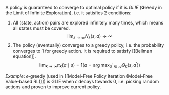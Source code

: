 A policy is guaranteed to converge to optimal policy if it is *GLIE* (**G**reedy in the **L**imit of **I**nfinite **E**xploration), i.e. it satisfies 2 conditions:
1. All (state, action) pairs are explored infinitely many times, which means all states must be covered.
	$$\lim_{k \to \infty} N_k(s,a) \to \infty$$
2. The policy (eventually) converges to a greedy policy, i.e. the probability converges to 1 for greedy action. It is required to satisfy [[Bellman equation]].
	$$\lim_{k \to \infty} \pi_k(a \mid s) = \mathbf{1}(a = \arg \max_{a^\prime \in \mathcal{A}} Q_k(s, a^\prime))$$
	
	
*Example*: $\epsilon$-greedy (used in [[Model-Free Policy Iteration (Model-Free Value-based RL)]]) is GLIE when $\epsilon$ decays towards 0, i.e. picking random actions and proven to improve current policy.